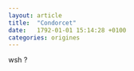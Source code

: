 ```yaml
---
layout: article
title:  "Condorcet"
date:   1792-01-01 15:14:28 +0100
categories: origines
---
```

wsh ?